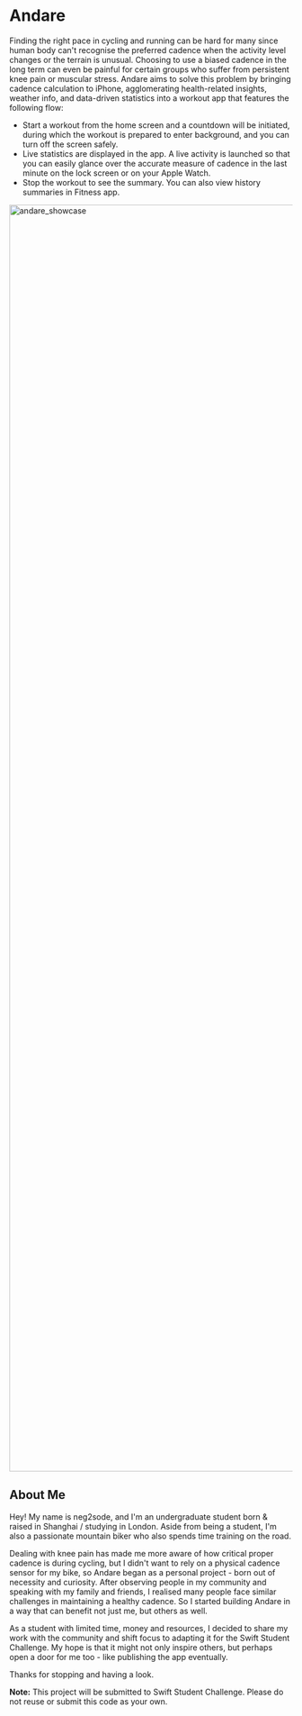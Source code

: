 # Andare
Finding the right pace in cycling and running can be hard for many since human body can't recognise the preferred cadence when the activity level changes or the terrain is unusual. Choosing to use a biased cadence in the long term can even be painful for certain groups who suffer from persistent knee pain or muscular stress. Andare aims to solve this problem by bringing cadence calculation to iPhone, agglomerating health-related insights, weather info, and data-driven statistics into a workout app that features the following flow:

* Start a workout from the home screen and a countdown will be initiated, during which the workout is prepared to enter background, and you can turn off the screen safely.
* Live statistics are displayed in the app. A live activity is launched so that you can easily glance over the accurate measure of cadence in the last minute on the lock screen or on your Apple Watch.
* Stop the workout to see the summary. You can also view history summaries in Fitness app.

<img width="3000" height="2250" alt="andare_showcase" src="https://github.com/user-attachments/assets/25a7f3e7-35fa-4b3d-97e7-a84d438b55db" />

## About Me
Hey! My name is neg2sode, and I'm an undergraduate student born & raised in Shanghai / studying in London. Aside from being a student, I'm also a passionate mountain biker who also spends time training on the road.

Dealing with knee pain has made me more aware of how critical proper cadence is during cycling, but I didn't want to rely on a physical cadence sensor for my bike, so Andare began as a personal project - born out of necessity and curiosity. After observing people in my community and speaking with my family and friends, I realised many people face similar challenges in maintaining a healthy cadence. So I started building Andare in a way that can benefit not just me, but others as well.

As a student with limited time, money and resources, I decided to share my work with the community and shift focus to adapting it for the Swift Student Challenge. My hope is that it might not only inspire others, but perhaps open a door for me too - like publishing the app eventually.

Thanks for stopping and having a look.

**Note:** This project will be submitted to Swift Student Challenge. Please do not reuse or submit this code as your own.
